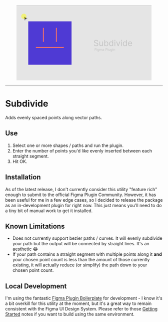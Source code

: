 <div align="center">
  <img alt="Subdivide Figma Plugin" src="media/subdivide_githeader.gif" height="240">
</div>

---
# Subdivide
Adds evenly spaced points along vector paths.

## Use
1. Select one or more shapes / paths and run the plugin.
2. Enter the number of points you'd like evenly inserted between each straight segment.
3. Hit OK.

## Installation
As of the latest release, I don't currently consider this utility "feature rich" enough to submit to the official Figma Plugin Community. However, it has been useful for me in a few edge cases, so I decided to release the package as an in-development plugin for right now. This just means you'll need to do a tiny bit of manual work to get it installed.

## Known Limitations
- Does not currently support bezier paths / curves. It will evenly subdivide your path but the output will be connected by straight lines. It's an aesthetic 😂
- If your path contains a straight segment with multiple points along it **and** your chosen point count is less than the amount of those currently existing, it will actually reduce (or simplify) the path down to your chosen point count.

## Local Development
I'm using the fantastic [Figma Plugin Boilerplate](https://github.com/thomas-lowry/figma-plugin-boilerplate) for development - I know it's a bit overkill for this utility at the moment, but it's a great way to remain consistent with the Figma UI Design System. Please refer to those [Getting Started](https://github.com/thomas-lowry/figma-plugin-boilerplate#getting-started) notes if you want to build using the same environment.
